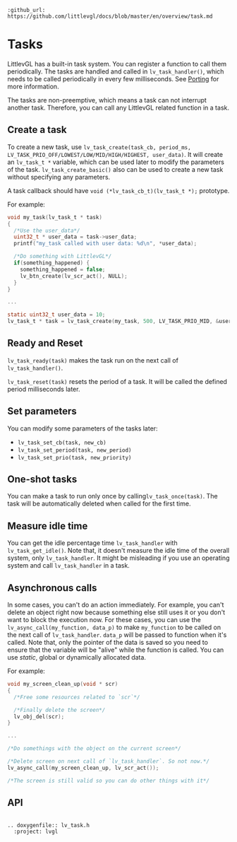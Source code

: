 ```eval_rst
:github_url: https://github.com/littlevgl/docs/blob/master/en/overview/task.md
```
# Tasks

LittlevGL has a built-in task system. You can register a function to call them periodically. The tasks are handled and called in `lv_task_handler()`, which needs to be called periodically in every few milliseconds.
See [Porting](/porting/task-handler) for more information.

The tasks are non-preemptive, which means a task can not interrupt another task. Therefore, you can call any LittlevGL related function in a task.


## Create a task
To create a new task, use `lv_task_create(task_cb, period_ms, LV_TASK_PRIO_OFF/LOWEST/LOW/MID/HIGH/HIGHEST, user_data)`. It will create an `lv_task_t *` variable, which can be used later to modify the parameters of the task.
`lv_task_create_basic()` also can be used to create a new task without specifying any parameters.

A task callback should have `void (*lv_task_cb_t)(lv_task_t *);` prototype.

For example:
```c
void my_task(lv_task_t * task)
{
  /*Use the user_data*/
  uint32_t * user_data = task->user_data;
  printf("my_task called with user data: %d\n", *user_data);

  /*Do something with LittlevGL*/
  if(something_happened) {
    something_happened = false;
    lv_btn_create(lv_scr_act(), NULL);
  }
}

...

static uint32_t user_data = 10;
lv_task_t * task = lv_task_create(my_task, 500, LV_TASK_PRIO_MID, &user_data);

```

## Ready and Reset

`lv_task_ready(task)` makes the task run on the next call of `lv_task_handler()`.

`lv_task_reset(task)` resets the period of a task. It will be called the defined period milliseconds later.


## Set parameters
You can modify some parameters of the tasks later:
- `lv_task_set_cb(task, new_cb)`
- `lv_task_set_period(task, new_period)`
- `lv_task_set_prio(task, new_priority)`

## One-shot tasks

You can make a task to run only once by calling`lv_task_once(task)`. The task will be automatically deleted when called for the first time.


## Measure idle time

You can get the idle percentage time `lv_task_handler` with `lv_task_get_idle()`. Note that, it doesn't measure the idle time of the overall system, only `lv_task_handler`.
It might be misleading if you use an operating system and call `lv_task_handler` in a task.

## Asynchronous calls

In some cases, you can't do an action immediately. For example, you can't delete an object right now because something else still uses it or you don't want to block the execution now.
For these cases, you can use the `lv_async_call(my_function, data_p)` to make `my_function` to be called on the next call of `lv_task_handler`. `data_p` will be passed to function when it's called.
Note that, only the pointer of the data is saved so you need to ensure that the variable will be "alive" while the function is called. You can use *static*, global or dynamically allocated data.

For example:
```c
void my_screen_clean_up(void * scr)
{
  /*Free some resources related to `scr`*/

  /*Finally delete the screen*/
  lv_obj_del(scr);  
}

...

/*Do somethings with the object on the current screen*/

/*Delete screen on next call of `lv_task_handler`. So not now.*/
lv_async_call(my_screen_clean_up, lv_scr_act());

/*The screen is still valid so you can do other things with it*/

```


## API

```eval_rst

.. doxygenfile:: lv_task.h
  :project: lvgl

```
